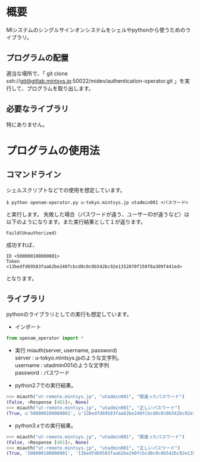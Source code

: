 # 概要
MIシステムのシングルサインオンシステムをシェルやpythonから使うためのライブラリ。

## プログラムの配置
適当な場所で、「 git clone ssh://git@gitlab.mintsys.jp:50022/midev/authentication-operator.git 」を実行して、プログラムを取り出します。

## 必要なライブラリ
特にありません。

# プログラムの使用法

## コマンドライン
シェルスクリプトなどでの使用を想定しています。

```
$ python openam-operator.py u-tokyo.mintsys.jp utadmin001 <パスワード>
```
と実行します。
失敗した場合（パスワードが違う、ユーザーIDが違うなど）は以下のようになります。また実行結果として１が返ります。
```
Faild(Unauthorized)
```
成功すれば、
```
ID <500000100000001>
Token <13bedfd69583faa62be240fcbcd0c0c0b542bc92e1352070f150f8a309f441ed>
```
となります。

## ライブラリ
pythonのライブラリとしての実行も想定しています。

* インポート
```python
from openam_operator import *
```

* 実行
miauth(server, username, password)  
server : u-tokyo.mintsys.jpのような文字列。  
username : utadmin001のような文字列  
password : パスワード  

* python2.7での実行結果。

```python
>>> miauth("ut-remote.mintsys.jp", "utadmin001", "間違ったパスワード")
(False, <Response [401]>, None)
>>> miauth("ut-remote.mintsys.jp", "utadmin001", "正しいパスワード")
(True, u'500000100000001', u'13bedfd69583faa62be240fcbcd0c0c0b542bc92e1352070f150f8a309f441ed')
```
* python3.xでの実行結果。

```python
>>> miauth("ut-remote.mintsys.jp", "utadmin001", "間違ったパスワード")
(False, <Response [401]>, None)
>>> miauth("ut-remote.mintsys.jp", "utadmin001", "正しいパスワード")
(True, '500000100000001', '13bedfd69583faa62be240fcbcd0c0c0b542bc92e1352070f150f8a309f441ed')
```

